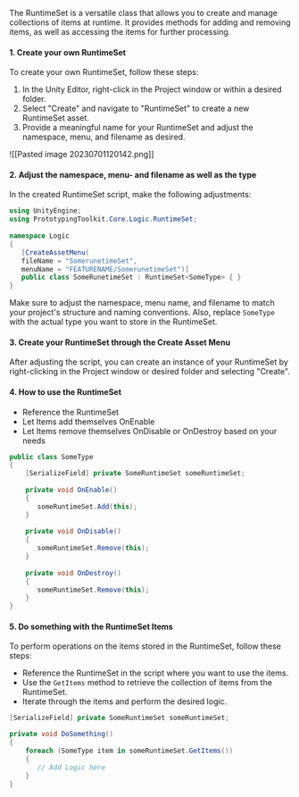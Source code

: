 The RuntimeSet is a versatile class that allows you to create and manage collections of items at runtime. It provides methods for adding and removing items, as well as accessing the items for further processing.

#### 1. Create your own RuntimeSet

To create your own RuntimeSet, follow these steps:

1. In the Unity Editor, right-click in the Project window or within a desired folder.
2. Select "Create" and navigate to "RuntimeSet" to create a new RuntimeSet asset.
3. Provide a meaningful name for your RuntimeSet and adjust the namespace, menu, and filename as desired.

![[Pasted image 20230701120142.png]]

#### 2. Adjust the namespace, menu- and filename as well as the type

In the created RuntimeSet script, make the following adjustments:

```csharp
using UnityEngine;  
using PrototypingToolkit.Core.Logic.RuntimeSet; 
  
namespace Logic
{  
   [CreateAssetMenu(
   fileName = "SomerunetimeSet",
   menuName = "FEATURENAME/SomerunetimeSet")]
   public class SomeRunetimeSet : RuntimeSet<SomeType> { }
}
```

Make sure to adjust the namespace, menu name, and filename to match your project's structure and naming conventions. Also, replace `SomeType` with the actual type you want to store in the RuntimeSet.

#### 3. Create your RuntimeSet through the Create Asset Menu

After adjusting the script, you can create an instance of your RuntimeSet by right-clicking in the Project window or desired folder and selecting "Create".

#### 4. How to use the RuntimeSet

-  Reference the RuntimeSet 
-  Let Items add themselves OnEnable
-  Let Items remove themselves OnDisable or OnDestroy based on your needs

```csharp
public class SomeType
{
	[SerializeField] private SomeRuntimeSet someRuntimeSet;  
	  
	private void OnEnable()
	{  
	   someRuntimeSet.Add(this);  
	} 
	
	private void OnDisable()
	{  
	   someRuntimeSet.Remove(this);
	} 
	  
	private void OnDestroy()
	{  
	   someRuntimeSet.Remove(this);
	}
}
```

#### 5. Do something with the RuntimeSet Items

To perform operations on the items stored in the RuntimeSet, follow these steps:

- Reference the RuntimeSet in the script where you want to use the items.
- Use the `GetItems` method to retrieve the collection of items from the RuntimeSet.
- Iterate through the items and perform the desired logic.

```csharp
[SerializeField] private SomeRuntimeSet someRuntimeSet;

private void DoSomething()
{
	foreach (SomeType item in someRuntimeSet.GetItems())
	{
	   // Add Logic here
	}
}
```